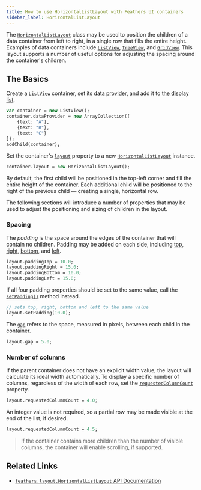 ```yaml
---
title: How to use HorizontalListLayout with Feathers UI containers
sidebar_label: HorizontalListLayout
---
```


The [`HorizontalListLayout`](https://api.feathersui.com/current/feathers/layout/HorizontalListLayout.html) class may be used to position the children of a data container from left to right, in a single row that fills the entire height. Examples of data containers include [`ListView`](./list-view), [`TreeView`](./tree-view.md), and [`GridView`](./grid-view.md). This layout supports a number of useful options for adjusting the spacing around the container's children.

## The Basics

Create a [`ListView`](./list-view.md) container, set its [data provider](./data-collections.md), and add it to [the display list](https://books.openfl.org/openfl-developers-guide/display-programming/basics-of-display-programming.html).

```hx
var container = new ListView();
container.dataProvider = new ArrayCollection([
    {text: "A"},
    {text: "B"},
    {text: "C"}
]);
addChild(container);
```

Set the container's [`layout`](https://api.feathersui.com/current/feathers/layout/feathers/controls/ListView.html#layout) property to a new [`HorizontalListLayout`](https://api.feathersui.com/current/feathers/layout/HorizontalListLayout.html) instance.

```hx
container.layout = new HorizontalListLayout();
```

By default, the first child will be positioned in the top-left corner and fill the entire height of the container. Each additional child will be positioned to the right of the previous child — creating a single, horizontal row.

The following sections will introduce a number of properties that may be used to adjust the positioning and sizing of children in the layout.

### Spacing

The _padding_ is the space around the edges of the container that will contain no children. Padding may be added on each side, including [top](https://api.feathersui.com/current/feathers/layout/HorizontalListLayout.html#paddingTop), [right](https://api.feathersui.com/current/feathers/layout/HorizontalListLayout.html#paddingRight), [bottom](https://api.feathersui.com/current/feathers/layout/HorizontalListLayout.html#paddingBottom), and [left](https://api.feathersui.com/current/feathers/layout/HorizontalListLayout.html#paddingLeft).

```hx
layout.paddingTop = 10.0;
layout.paddingRight = 15.0;
layout.paddingBottom = 10.0;
layout.paddingLeft = 15.0;
```

If all four padding properties should be set to the same value, call the [`setPadding()`](https://api.feathersui.com/current/feathers/layout/HorizontalListLayout.html#setPadding) method instead.

```hx
// sets top, right, bottom and left to the same value
layout.setPadding(10.0);
```

The [`gap`](https://api.feathersui.com/current/feathers/layout/HorizontalListLayout.html#gap) refers to the space, measured in pixels, between each child in the container.

```hx
layout.gap = 5.0;
```

### Number of columns

If the parent container does not have an explicit width value, the layout will calculate its ideal width automatically. To display a specific number of columns, regardless of the width of each row, set the [`requestedColumnCount`](https://api.feathersui.com/current/feathers/layout/HorizontalListLayout.html#requestedColumnCount) property.

```hx
layout.requestedColumnCount = 4.0;
```

An integer value is not required, so a partial row may be made visible at the end of the list, if desired.

```hx
layout.requestedColumnCount = 4.5;
```

> If the container contains more children than the number of visible columns, the container will enable scrolling, if supported.

## Related Links

- [`feathers.layout.HorizontalListLayout` API Documentation](https://api.feathersui.com/current/feathers/layout/HorizontalListLayout.html)
